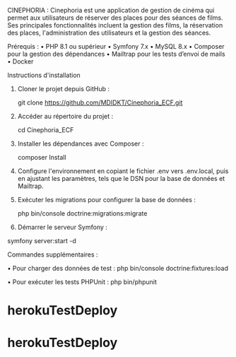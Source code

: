CINEPHORIA :
Cinephoria est une application de gestion de cinéma qui permet aux utilisateurs de réserver des places pour des séances de films. 
Ses principales fonctionnalités incluent la gestion des films, la réservation des places, l'administration des utilisateurs et la gestion des séances.

Prérequis :
•	PHP 8.1 ou supérieur
•	Symfony 7.x
•	MySQL 8.x
•	Composer pour la gestion des dépendances
•	Mailtrap pour les tests d’envoi de mails
•	Docker 

Instructions d'installation
1.	Cloner le projet depuis GitHub :
   
 	 git clone https://github.com/MDIDKT/Cinephoria_ECF.git
  	
2.	Accéder au répertoire du projet :
   
  	cd Cinephoria_ECF

3.	Installer les dépendances avec Composer :
   
  	composer Install

4.	Configure l'environnement en copiant le fichier .env vers .env.local, puis en ajustant les paramètres, tels que le DSN pour la base de données et Mailtrap.
  
5.	Exécuter les migrations pour configurer la base de données :
   
  	php bin/console doctrine:migrations:migrate
  	
6.	Démarrer le serveur Symfony :
    
  symfony server:start -d

Commandes supplémentaires :

•	Pour charger des données de test :
  php bin/console doctrine:fixtures:load
  
•	Pour exécuter les tests PHPUnit :
  php bin/phpunit
# herokuTestDeploy
# herokuTestDeploy

